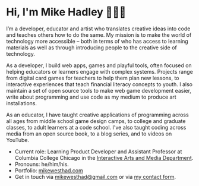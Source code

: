 # Hi, I'm Mike Hadley 🏫👨‍💻

I’m a developer, educator and artist who translates creative ideas into code and teaches others how to do the same. My mission is to make the world of technology more accessible – both in terms of who has access to learning materials as well as through introducing people to the creative side of technology.

As a developer, I build web apps, games and playful tools, often focused on helping educators or learners engage with complex systems. Projects range from digital card games for teachers to help them plan new lessons, to interactive experiences that teach financial literacy concepts to youth. I also maintain a set of open source tools to make web game development easier, write about programming and use code as my medium to produce art installations.

As an educator, I have taught creative applications of programming across all ages from middle school game design camps, to college and graduate classes, to adult learners at a code school. I've also taught coding across media from an open source book, to a blog series, and to videos on YouTube.

- Current role: Learning Product Developer and Assistant Professor at Columbia College Chicago in the [Interactive Arts and Media Department](https://www.colum.edu/academics/media-arts/interactive-arts-and-media/index).
- Pronouns: he/him/his.
- Portfolio: [mikewesthad.com](https://www.mikewesthad.com)
- Get in touch via mikewesthad@gmail.com or via [my contact form](https://www.mikewesthad.com/contact).
